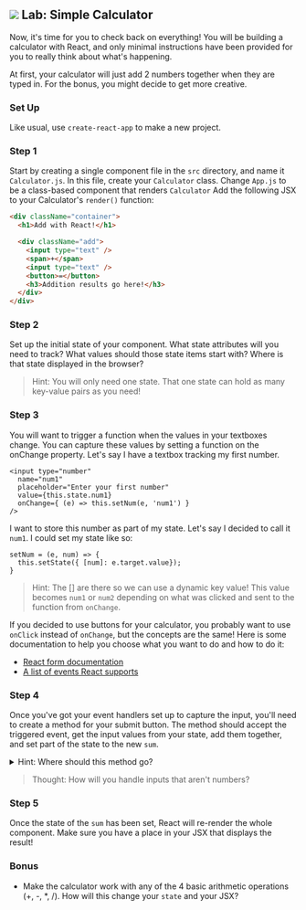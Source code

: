 ## ![](https://ga-dash.s3.amazonaws.com/production/assets/logo-9f88ae6c9c3871690e33280fcf557f33.png) Lab: Simple Calculator

Now, it's time for you to check back on everything! You will be building a
calculator with React, and only minimal instructions have been provided for you to really think about what's happening.

At first, your calculator will just add 2 numbers
together when they are typed in. For the bonus, you might decide to get more
creative.

### Set Up
Like usual, use `create-react-app` to make a new project.

### Step 1
Start by creating a single component file in the `src` directory, and name it
`Calculator.js`. In this file, create your `Calculator` class. Change `App.js` to be a class-based component that renders `Calculator` Add the following JSX to your Calculator's
`render()` function:

```html
<div className="container">
  <h1>Add with React!</h1>

  <div className="add">
    <input type="text" />
    <span>+</span>
    <input type="text" />
    <button>=</button>
    <h3>Addition results go here!</h3>
  </div>
</div>
```

### Step 2
Set up the initial state of your component. What state attributes will you
need to track? What values should those state items start with? Where is that
state displayed in the browser?

> Hint: You will only need one state. That one state can hold as many key-value pairs as you need!

### Step 3
You will want to trigger a function when the values in your textboxes change. You can capture these values by setting a function on the onChange property. Let's say I have a textbox tracking my first number.

```
<input type="number"
  name="num1"
  placeholder="Enter your first number"
  value={this.state.num1}
  onChange={ (e) => this.setNum(e, 'num1') }
/>
```

I want to store this number as part of my state. Let's say I decided to call it `num1`. I could set my state like so:

```
setNum = (e, num) => {
  this.setState({ [num]: e.target.value});
}
```

> Hint: The [] are there so we can use a dynamic key value! This value becomes `num1` or `num2` depending on what was clicked and sent to the function from `onChange`.

If you decided to use buttons for your calculator, you probably want to use `onClick` instead of `onChange`, but the concepts are the same! Here is some documentation to help you choose what you want to do and how to do it:

* [React form documentation](https://facebook.github.io/react/docs/forms.html)
* [A list of events React supports](https://facebook.github.io/react/docs/events.html#supported-events)


### Step 4
Once you've got your event handlers set up to capture the input, you'll need to create a
method for your submit button. The method should accept the triggered event, get the input values from
your state, add them together, and set part of the state to the new `sum`.

<details>
  <summary>Hint: Where should this method go?</summary>
  <p>In the same component as it's being used - between the constructor and the render.</p>
</details>

> Thought: How will you handle inputs that aren't numbers?

### Step 5
Once the state of the `sum` has been set, React will re-render the whole
component. Make sure you have a place in your JSX that displays the result!

### Bonus

- Make the calculator work with any of the 4 basic arithmetic operations
(+, -, \*, /). How will this change your `state` and your JSX?

